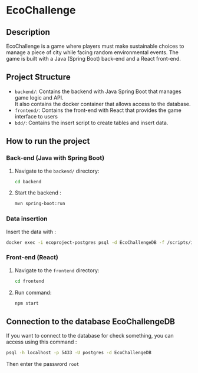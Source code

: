 # EcoChallenge

## Description
EcoChallenge is a game where players must make sustainable choices to manage a piece of 
city while facing random environmental events. The game is built with a Java (Spring Boot) 
back-end and a React front-end.

## Project Structure
- `backend/`: Contains the backend with Java Spring Boot that manages game logic and API.  
  It also contains the docker container that allows access to the database.
- `frontend/`: Contains the front-end with React that provides the game interface to users
- `bdd/`: Contains the insert script to create tables and insert data.

## How to run the project

### Back-end (Java with Spring Boot)
1. Navigate to the `backend/` directory:
    ```bash
    cd backend
    ```

2. Start the backend :
    ```bash
    mvn spring-boot:run
    ```

### Data insertion
Insert the data with :
```bash
docker exec -i ecoproject-postgres psql -d EcoChallengeDB -f /scripts/insert_data.sql
```

### Front-end (React)
1. Navigate to the `frontend` directory:
   ```bash
   cd frontend
   ```

2. Run command:
   ```bash
   npm start
   ```

## Connection to the database EcoChallengeDB
If you want to connect to the database for check something, you can access using this command :
```bash
psql -h localhost -p 5433 -U postgres -d EcoChallengeDB
```
Then enter the password `root`
